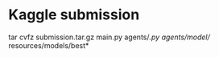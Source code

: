 # Kaggle submission
tar cvfz submission.tar.gz main.py agents/*.py agents/model/* resources/models/best*



